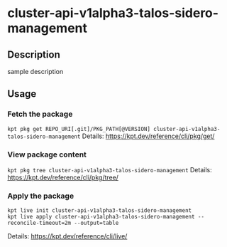 # cluster-api-v1alpha3-talos-sidero-management

## Description
sample description

## Usage

### Fetch the package
`kpt pkg get REPO_URI[.git]/PKG_PATH[@VERSION] cluster-api-v1alpha3-talos-sidero-management`
Details: https://kpt.dev/reference/cli/pkg/get/

### View package content
`kpt pkg tree cluster-api-v1alpha3-talos-sidero-management`
Details: https://kpt.dev/reference/cli/pkg/tree/

### Apply the package
```
kpt live init cluster-api-v1alpha3-talos-sidero-management
kpt live apply cluster-api-v1alpha3-talos-sidero-management --reconcile-timeout=2m --output=table
```
Details: https://kpt.dev/reference/cli/live/
